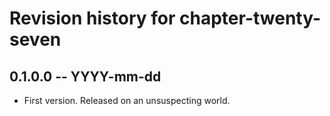 # Revision history for chapter-twenty-seven

## 0.1.0.0 -- YYYY-mm-dd

* First version. Released on an unsuspecting world.
